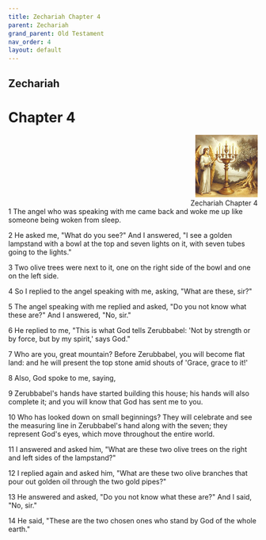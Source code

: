 ```yaml
---
title: Zechariah Chapter 4
parent: Zechariah
grand_parent: Old Testament
nav_order: 4
layout: default
---
```


## Zechariah

# Chapter 4

<div style="clear: both; text-align: right;">
    <img src="/assets/Image/Zechariah/500/4.jpg" alt="Zechariah Chapter 4" class="chapter-image" style="max-width: 25%; height: auto;"/>
    <figcaption style="font-size: 14px;">Zechariah Chapter 4</figcaption>
</div>
1 The angel who was speaking with me came back and woke me up like someone being woken from sleep.

2 He asked me, "What do you see?" And I answered, "I see a golden lampstand with a bowl at the top and seven lights on it, with seven tubes going to the lights."

3 Two olive trees were next to it, one on the right side of the bowl and one on the left side.

4 So I replied to the angel speaking with me, asking, "What are these, sir?"

5 The angel speaking with me replied and asked, "Do you not know what these are?" And I answered, "No, sir."

6 He replied to me, "This is what God tells Zerubbabel: 'Not by strength or by force, but by my spirit,' says God."

7 Who are you, great mountain? Before Zerubbabel, you will become flat land: and he will present the top stone amid shouts of 'Grace, grace to it!'

8 Also, God spoke to me, saying,

9 Zerubbabel's hands have started building this house; his hands will also complete it; and you will know that God has sent me to you.

10 Who has looked down on small beginnings? They will celebrate and see the measuring line in Zerubbabel's hand along with the seven; they represent God's eyes, which move throughout the entire world.

11 I answered and asked him, "What are these two olive trees on the right and left sides of the lampstand?"

12 I replied again and asked him, "What are these two olive branches that pour out golden oil through the two gold pipes?"

13 He answered and asked, "Do you not know what these are?" And I said, "No, sir."

14 He said, "These are the two chosen ones who stand by God of the whole earth."


